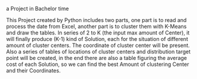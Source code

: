 a Project in Bachelor time

This Project created by Python includes two parts, one part is to read and process the date from Excel, another part is to cluster them with K-Means and draw the tables. 
In series of 2 to K (the input max amount of Center), it will finally produce (K-1) kind of Solution, each for the situation of different amount of cluster centers. The coordinate of cluster center will be present. Also a series of tables of locations of cluster centers and distribution target point will be created, in the end there are also a table figuring the average cost of each Solution, so we can find the best Amount of clustering Center and their Coordinates.
